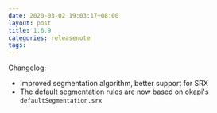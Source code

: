 ```yaml
---
date: 2020-03-02 19:03:17+08:00
layout: post
title: 1.6.9
categories: releasenote
tags: 
---
```


Changelog:

* Improved segmentation algorithm, better support for SRX
* The default segmentation rules are now based on okapi's `defaultSegmentation.srx`


 
 